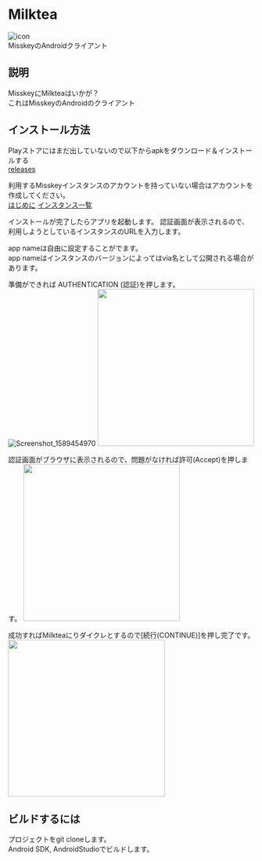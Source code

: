 # Milktea
![icon](https://github.com/Kinoshita0623/MisskeyAndroidClient/blob/master/app/src/main/ic_launcher-web.png?raw=true)<br>
MisskeyのAndroidクライアント

## 説明
MisskeyにMilkteaはいかが？<br>
これはMisskeyのAndroidのクライアント

## インストール方法
Playストアにはまだ出していないので以下からapkをダウンロード＆インストールする<br>
[releases](https://github.com/Kinoshita0623/MisskeyAndroidClient/releases)<br>

利用するMisskeyインスタンスのアカウントを持っていない場合はアカウントを作成してください。<br>
[はじめに](https://join.misskey.page/ja/wiki/first)
[インスタンス一覧](https://join.misskey.page/ja/wiki/instances/)

インストールが完了したらアプリを起動します。
認証画面が表示されるので、利用しようとしているインスタンスのURLを入力します。<br>

app nameは自由に設定することがでます。<br>
app nameはインスタンスのバージョンによってはvia名として公開される場合があります。<br>

準備ができれば AUTHENTICATION (認証)を押します。<br>
![Screenshot_1589454970]()
<img src="https://user-images.githubusercontent.com/38454985/81928170-d03c8080-961f-11ea-8acc-b1d752d72de7.png" width="320px">

認証画面がブラウザに表示されるので、問題がなければ許可(Accept)を押します。
<img src="https://user-images.githubusercontent.com/38454985/81928454-3cb77f80-9620-11ea-839b-ea28962a0a92.png" width="320px">

成功すればMilkteaにりダイクレとするので[続行(CONTINUE)]を押し完了です。
<img src="https://user-images.githubusercontent.com/38454985/81928572-6c668780-9620-11ea-800a-bbb03721ce8e.png" width="320px">

## ビルドするには

プロジェクトをgit cloneします。<br>
Android SDK, AndroidStudioでビルドします。